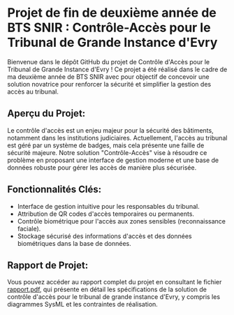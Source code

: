 # Projet de fin de deuxième année de BTS SNIR : Contrôle-Accès pour le Tribunal de Grande Instance d'Evry

Bienvenue dans le dépôt GitHub du projet de Contrôle d'Accès pour le Tribunal de Grande Instance d'Evry ! Ce projet a été réalisé dans le cadre de ma deuxième année de BTS SNIR avec pour objectif de concevoir une solution novatrice pour renforcer la sécurité et simplifier la gestion des accès au tribunal.

## Aperçu du Projet:
Le contrôle d'accès est un enjeu majeur pour la sécurité des bâtiments, notamment dans les institutions judiciaires. Actuellement, l'accès au tribunal est géré par un système de badges, mais cela présente une faille de sécurité majeure. Notre solution "Contrôle-Accès" vise à résoudre ce problème en proposant une interface de gestion moderne et une base de données robuste pour gérer les accès de manière plus sécurisée.

## Fonctionnalités Clés:
- Interface de gestion intuitive pour les responsables du tribunal.
- Attribution de QR codes d'accès temporaires ou permanents.
- Contrôle biométrique pour l'accès aux zones sensibles (reconnaissance faciale).
- Stockage sécurisé des informations d'accès et des données biométriques dans la base de données.

## Rapport de Projet:
Vous pouvez accéder au rapport complet du projet en consultant le fichier [rapport.pdf](rapport.pdf), qui présente en détail les spécifications de la solution de contrôle d'accès pour le tribunal de grande instance d'Evry, y compris les diagrammes SysML et les contraintes de réalisation.
